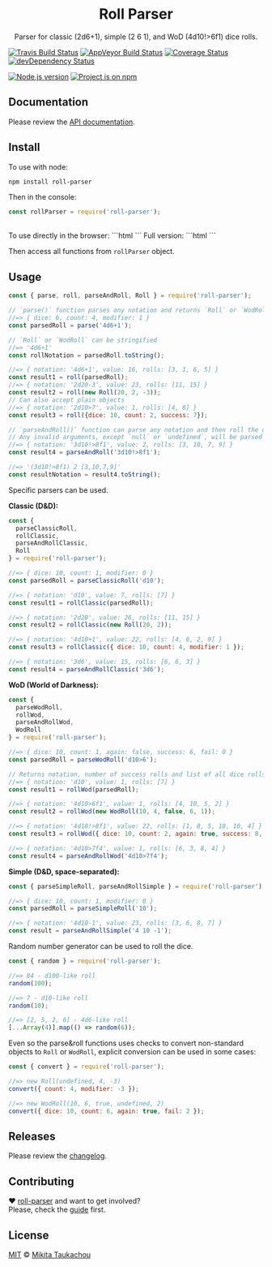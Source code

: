 <h1 align="center">Roll Parser</h1>

<p align="center">
Parser for classic (2d6+1), simple (2 6 1), and WoD (4d10!>6f1) dice rolls.
</p>

[![Travis Build Status][travis-image]][travis-url]
[![AppVeyor Build Status][appveyor-image]][appveyor-url]
[![Coverage Status][coveralls-image]][coveralls-url]
[![devDependency Status][devdep-image]][devdep-url]
<!-- [![Dependency Status][dep-image]][dep-url] -->

[![Node.js version][node-image]][node-url]
[![Project is on npm][npm-image]][npm-url]

## Documentation

Please review the [API documentation](http://edloidas.com/roll-parser/).

## Install

To use with node:
```
npm install roll-parser
```

Then in the console:
```js
const rollParser = require('roll-parser');
```

<br/>
To use directly in the browser:
```html
<script src="https://unpkg.com/roll-parser/dist/roll-parser.min.js"></script>
```
Full version:
```html
<script src="https://unpkg.com/roll-parser/dist/roll-parser.js"></script>
```

Then access all functions from `rollParser` object.

## Usage

```js
const { parse, roll, parseAndRoll, Roll } = require('roll-parser');

// `parse()` function parses any notation and returns `Roll` or `WodRoll` object
//=> { dice: 6, count: 4, modifier: 1 }
const parsedRoll = parse('4d6+1');

// `Roll` or `WodRoll` can be stringified
//=> '4d6+1'
const rollNotation = parsedRoll.toString();

//=> { notation: '4d6+1', value: 16, rolls: [3, 1, 6, 5] }
const result1 = roll(parsedRoll);
//=> { notation: '2d20-3', value: 23, rolls: [11, 15] }
const result2 = roll(new Roll(20, 2, -3));
// Can also accept plain objects
//=> { notation: '2d10>7', value: 1, rolls: [4, 8] }
const result3 = roll({dice: 10, count: 2, success: 7});

// `parseAndRoll()` function can parse any notation and then roll the dice
// Any invalid arguments, except `null` or `undefined`, will be parsed as default `Roll`
//=> { notation: '3d10!>8f1', value: 2, rolls: [3, 10, 7, 9] }
const result4 = parseAndRoll('3d10!>8f1');

//=> '(3d10!>8f1) 2 [3,10,7,9]'
const resultNotation = result4.toString();
```

Specific parsers can be used.

__Classic (D&D):__

```js
const {
  parseClassicRoll,
  rollClassic,
  parseAndRollClassic,
  Roll
} = require('roll-parser');

//=> { dice: 10, count: 1, modifier: 0 }
const parsedRoll = parseClassicRoll('d10');

//=> { notation: 'd10', value: 7, rolls: [7] }
const result1 = rollClassic(parsedRoll);

//=> { notation: '2d20', value: 26, rolls: [11, 15] }
const result2 = rollClassic(new Roll(20, 2));

//=> { notation: '4d10+1', value: 22, rolls: [4, 6, 2, 9] }
const result3 = rollClassic({ dice: 10, count: 4, modifier: 1 });

//=> { notation: '3d6', value: 15, rolls: [6, 6, 3] }
const result4 = parseAndRollClassic('3d6');
```

__WoD (World of Darkness):__

```js
const {
  parseWodRoll,
  rollWod,
  parseAndRollWod,
  WodRoll
} = require('roll-parser');

//=> { dice: 10, count: 1, again: false, success: 6, fail: 0 }
const parsedRoll = parseWodRoll('d10>6');

// Returns notation, number of success rolls and list of all dice rolls
//=> { notation: 'd10', value: 1, rolls: [7] }
const result1 = rollWod(parsedRoll);

//=> { notation: '4d10>6f1', value: 1, rolls: [4, 10, 5, 2] }
const result2 = rollWod(new WodRoll(10, 4, false, 6, 1));

//=> { notation: '4d10!>8f1', value: 22, rolls: [1, 8, 5, 10, 10, 4] }
const result3 = rollWod({ dice: 10, count: 2, again: true, success: 8, fail: 1 });

//=> { notation: '4d10>7f4', value: 1, rolls: [6, 3, 8, 4] }
const result4 = parseAndRollWod('4d10>7f4');
```

__Simple (D&D, space-separated):__

```js
const { parseSimpleRoll, parseAndRollSimple } = require('roll-parser');

//=> { dice: 10, count: 1, modifier: 0 }
const parsedRoll = parseSimpleRoll('10');

//=> { notation: '4d10-1', value: 23, rolls: [3, 6, 8, 7] }
const result = parseAndRollSimple('4 10 -1');
```

Random number generator can be used to roll the dice.

```js
const { random } = require('roll-parser');

//=> 84 - d100-like roll
random(100);

//=> 7 - d10-like roll
random(10);

//=> [2, 5, 2, 6] - 4d6-like roll
[...Array(4)].map(() => random(6));
```

Even so the parse&roll functions uses checks to convert non-standard objects to `Roll` or `WodRoll`, explicit conversion can be used in some cases:

```js
const { convert } = require('roll-parser');

//=> new Roll(undefined, 4, -3)
convert({ count: 4, modifier: -3 });

//=> new WodRoll(10, 6, true, undefined, 2)
convert({ dice: 10, count: 6, again: true, fail: 2 });
```

## Releases

Please review the [changelog](https://github.com/edloidas/roll-parser/releases).

## Contributing

♥ [roll-parser](https://github.com/edloidas/roll-parser) and want to get involved?<br>
Please, check the [guide](CONTRIBUTING.md) first.

## License

[MIT](LICENSE) © [Mikita Taukachou](https://edloidas.com)

<!-- Links -->
[travis-url]: https://travis-ci.org/edloidas/roll-parser
[travis-image]: https://img.shields.io/travis/edloidas/roll-parser.svg?label=linux%20build

[appveyor-url]: https://ci.appveyor.com/project/edloidas/roll-parser
[appveyor-image]: https://img.shields.io/appveyor/ci/edloidas/roll-parser.svg?label=windows%20build

[coveralls-url]: https://coveralls.io/github/edloidas/roll-parser?branch=master
[coveralls-image]: https://coveralls.io/repos/github/edloidas/roll-parser/badge.svg?branch=master

[dep-url]: https://david-dm.org/edloidas/roll-parser
[dep-image]: https://david-dm.org/edloidas/roll-parser.svg

[devdep-url]: https://david-dm.org/edloidas/roll-parser#info=devDependencies
[devdep-image]: https://david-dm.org/edloidas/roll-parser/dev-status.svg

[node-url]: https://nodejs.org
[node-image]: https://img.shields.io/badge/node-≥%206.0.0-green.svg

[npm-url]: https://www.npmjs.com/package/roll-parser
[npm-image]: https://img.shields.io/badge/npm-roll--parser-blue.svg
